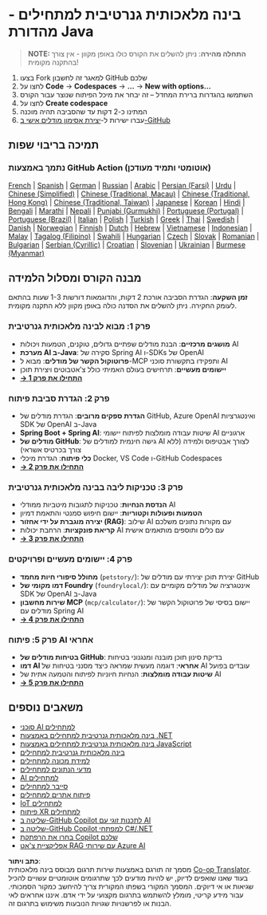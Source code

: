 <!--
CO_OP_TRANSLATOR_METADATA:
{
  "original_hash": "0f080f1f2a635610b5f6eff5a58a9590",
  "translation_date": "2025-07-25T07:50:27+00:00",
  "source_file": "README.md",
  "language_code": "he"
}
-->
# בינה מלאכותית גנרטיבית למתחילים - מהדורת Java

> **NOTE: התחלה מהירה**: ניתן להשלים את הקורס כולו באופן מקוון - אין צורך בהתקנה מקומית!
1. בצעו Fork למאגר זה לחשבון GitHub שלכם
2. לחצו על **Code** → **Codespaces** → **...** → **New with options...**
3. השתמשו בהגדרות ברירת המחדל – זה יבחר את מיכל הפיתוח שנוצר עבור הקורס
4. לחצו על **Create codespace**
5. המתינו כ-2 דקות עד שהסביבה תהיה מוכנה
6. עברו ישירות ל-[יצירת אסימון מודלים אישי ב-GitHub](./02-SetupDevEnvironment/README.md#step-2-create-a-github-personal-access-token)

## תמיכה בריבוי שפות

### נתמך באמצעות GitHub Action (אוטומטי ותמיד מעודכן)

[French](../fr/README.md) | [Spanish](../es/README.md) | [German](../de/README.md) | [Russian](../ru/README.md) | [Arabic](../ar/README.md) | [Persian (Farsi)](../fa/README.md) | [Urdu](../ur/README.md) | [Chinese (Simplified)](../zh/README.md) | [Chinese (Traditional, Macau)](../mo/README.md) | [Chinese (Traditional, Hong Kong)](../hk/README.md) | [Chinese (Traditional, Taiwan)](../tw/README.md) | [Japanese](../ja/README.md) | [Korean](../ko/README.md) | [Hindi](../hi/README.md) | [Bengali](../bn/README.md) | [Marathi](../mr/README.md) | [Nepali](../ne/README.md) | [Punjabi (Gurmukhi)](../pa/README.md) | [Portuguese (Portugal)](../pt/README.md) | [Portuguese (Brazil)](../br/README.md) | [Italian](../it/README.md) | [Polish](../pl/README.md) | [Turkish](../tr/README.md) | [Greek](../el/README.md) | [Thai](../th/README.md) | [Swedish](../sv/README.md) | [Danish](../da/README.md) | [Norwegian](../no/README.md) | [Finnish](../fi/README.md) | [Dutch](../nl/README.md) | [Hebrew](./README.md) | [Vietnamese](../vi/README.md) | [Indonesian](../id/README.md) | [Malay](../ms/README.md) | [Tagalog (Filipino)](../tl/README.md) | [Swahili](../sw/README.md) | [Hungarian](../hu/README.md) | [Czech](../cs/README.md) | [Slovak](../sk/README.md) | [Romanian](../ro/README.md) | [Bulgarian](../bg/README.md) | [Serbian (Cyrillic)](../sr/README.md) | [Croatian](../hr/README.md) | [Slovenian](../sl/README.md) | [Ukrainian](../uk/README.md) | [Burmese (Myanmar)](../my/README.md)

## מבנה הקורס ומסלול הלמידה

**זמן השקעה**: הגדרת הסביבה אורכת 2 דקות, והדוגמאות דורשות 1-3 שעות בהתאם לעומק החקירה. ניתן להשלים את הסדנה כולה באופן מקוון ללא התקנה מקומית.

### **פרק 1: מבוא לבינה מלאכותית גנרטיבית**
- **מושגים מרכזיים**: הבנת מודלים שפתיים גדולים, טוקנים, הטמעות ויכולות AI
- **מערכת AI ב-Java**: סקירה של Spring AI ו-SDKs של OpenAI
- **פרוטוקול הקשר של מודלים**: מבוא ל-MCP ותפקידו בתקשורת סוכני AI
- **יישומים מעשיים**: תרחישים בעולם האמיתי כולל צ'אטבוטים ויצירת תוכן
- **[→ התחילו את פרק 1](./01-IntroToGenAI/README.md)**

### **פרק 2: הגדרת סביבת פיתוח**
- **הגדרת ספקים מרובים**: הגדרת מודלים של GitHub, Azure OpenAI ואינטגרציות SDK של OpenAI ב-Java
- **Spring Boot + Spring AI**: שיטות עבודה מומלצות לפיתוח יישומי AI ארגוניים
- **מודלים של GitHub**: גישה חינמית למודלים של AI לצורך אבטיפוס ולמידה (ללא צורך בכרטיס אשראי)
- **כלי פיתוח**: הגדרת מיכלי Docker, VS Code ו-GitHub Codespaces
- **[→ התחילו את פרק 2](./02-SetupDevEnvironment/README.md)**

### **פרק 3: טכניקות ליבה בבינה מלאכותית גנרטיבית**
- **הנדסת הנחיות**: טכניקות לתגובות מיטביות ממודלי AI
- **הטמעות ופעולות וקטוריות**: יישום חיפוש סמנטי והתאמת דמיון
- **יצירה מוגברת על ידי אחזור (RAG)**: שילוב AI עם מקורות נתונים משלכם
- **קריאת פונקציות**: הרחבת יכולות AI עם כלים ותוספים מותאמים אישית
- **[→ התחילו את פרק 3](./03-CoreGenerativeAITechniques/README.md)**

### **פרק 4: יישומים מעשיים ופרויקטים**
- **מחולל סיפורי חיות מחמד** (`petstory/`): יצירת תוכן יצירתי עם מודלים של GitHub
- **דמו מקומי של Foundry** (`foundrylocal/`): אינטגרציה של מודלים מקומיים עם SDK של OpenAI ב-Java
- **שירות מחשבון MCP** (`mcp/calculator/`): יישום בסיסי של פרוטוקול הקשר של מודלים עם Spring AI
- **[→ התחילו את פרק 4](./04-PracticalSamples/README.md)**

### **פרק 5: פיתוח AI אחראי**
- **בטיחות מודלים של GitHub**: בדיקת סינון תוכן מובנה ומנגנוני בטיחות
- **דמו AI אחראי**: דוגמה מעשית שמראה כיצד מסנני בטיחות של AI עובדים בפועל
- **שיטות עבודה מומלצות**: הנחיות חיוניות לפיתוח והטמעה אתית של AI
- **[→ התחילו את פרק 5](./05-ResponsibleGenAI/README.md)**

## משאבים נוספים

- [סוכני AI למתחילים](https://github.com/microsoft/ai-agents-for-beginners)
- [בינה מלאכותית גנרטיבית למתחילים באמצעות .NET](https://github.com/microsoft/Generative-AI-for-beginners-dotnet)
- [בינה מלאכותית גנרטיבית למתחילים באמצעות JavaScript](https://github.com/microsoft/generative-ai-with-javascript)
- [בינה מלאכותית גנרטיבית למתחילים](https://github.com/microsoft/generative-ai-for-beginners)
- [למידת מכונה למתחילים](https://aka.ms/ml-beginners)
- [מדעי הנתונים למתחילים](https://aka.ms/datascience-beginners)
- [AI למתחילים](https://aka.ms/ai-beginners)
- [סייבר למתחילים](https://github.com/microsoft/Security-101)
- [פיתוח אתרים למתחילים](https://aka.ms/webdev-beginners)
- [IoT למתחילים](https://aka.ms/iot-beginners)
- [פיתוח XR למתחילים](https://github.com/microsoft/xr-development-for-beginners)
- [שליטה ב-GitHub Copilot לתכנות זוגי עם AI](https://aka.ms/GitHubCopilotAI)
- [שליטה ב-GitHub Copilot למפתחי C#/.NET](https://github.com/microsoft/mastering-github-copilot-for-dotnet-csharp-developers)
- [בחרו את הרפתקת Copilot שלכם](https://github.com/microsoft/CopilotAdventures)
- [אפליקציית צ'אט RAG עם שירותי Azure AI](https://github.com/Azure-Samples/azure-search-openai-demo-java)

**כתב ויתור**:  
מסמך זה תורגם באמצעות שירות תרגום מבוסס בינה מלאכותית [Co-op Translator](https://github.com/Azure/co-op-translator). בעוד שאנו שואפים לדיוק, יש להיות מודעים לכך שתרגומים אוטומטיים עשויים להכיל שגיאות או אי דיוקים. המסמך המקורי בשפתו המקורית צריך להיחשב כמקור הסמכותי. עבור מידע קריטי, מומלץ להשתמש בתרגום מקצועי על ידי אדם. איננו אחראים לאי הבנות או לפרשנויות שגויות הנובעות משימוש בתרגום זה.